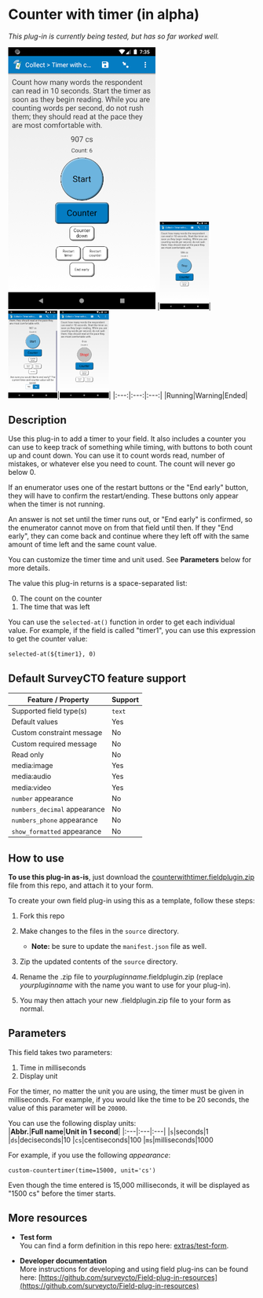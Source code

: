 # Counter with timer (in alpha)

*This plug-in is currently being tested, but has so far worked well.*

![](extras/preview-images/paused.png)
|<img src="extras/preview-images/running.png" width="100px">|<img src="extras/preview-images/end-early-warning.png" width="100px">|<img src="extras/preview-images/timer-end.png" width="100px">|
|:---:|:---:|:---:|
|Running|Warning|Ended|

## Description

Use this plug-in to add a timer to your field. It also includes a counter you can use to keep track of something while timing, with buttons to both count up and count down. You can use it to count words read, number of mistakes, or whatever else you need to count. The count will never go below 0.

If an enumerator uses one of the restart buttons or the "End early" button, they will have to confirm the restart/ending. These buttons only appear when the timer is not running.

An answer is not set until the timer runs out, or "End early" is confirmed, so the enumerator cannot move on from that field until then. If they "End early", they can come back and continue where they left off with the same amount of time left and the same count value.

You can customize the timer time and unit used. See **Parameters** below for more details.

The value this plug-in returns is a space-separated list:

0. The count on the counter
1. The time that was left

You can use the `selected-at()` function in order to get each individual value. For example, if the field is called "timer1", you can use this expression to get the counter value:

    selected-at(${timer1}, 0)

## Default SurveyCTO feature support

| Feature / Property | Support |
| --- | --- |
| Supported field type(s) | `text`|
| Default values | Yes |
| Custom constraint message | No |
| Custom required message | No |
| Read only | No |
| media:image | Yes |
| media:audio | Yes |
| media:video | Yes |
| `number` appearance | No |
| `numbers_decimal` appearance | No |
| `numbers_phone` appearance | No |
| `show_formatted` appearance | No |

## How to use

**To use this plug-in as-is**, just download the [counterwithtimer.fieldplugin.zip](countertimer.fieldplugin.zip) file from this repo, and attach it to your form.

To create your own field plug-in using this as a template, follow these steps:

1. Fork this repo
1. Make changes to the files in the `source` directory.

    * **Note:** be sure to update the `manifest.json` file as well.

1. Zip the updated contents of the `source` directory.
1. Rename the .zip file to *yourpluginname*.fieldplugin.zip (replace *yourpluginname* with the name you want to use for your plug-in).
1. You may then attach your new .fieldplugin.zip file to your form as normal.

## Parameters

This field takes two parameters:

1. Time in milliseconds
2. Display unit

For the timer, no matter the unit you are using, the timer must be given in milliseconds. For example, if you would like the time to be 20 seconds, the value of this parameter will be `20000`.

You can use the following display units:  
|**Abbr.**|**Full name**|**Unit in 1 second**|
|:---|:---|:---|
|`s`|seconds|1
|`ds`|deciseconds|10
|`cs`|centiseconds|100
|`ms`|milliseconds|1000

For example, if you use the following *appearance*:

    custom-countertimer(time=15000, unit='cs')

Even though the time entered is 15,000 milliseconds, it will be displayed as "1500 cs" before the timer starts.


## More resources

* **Test form**  
You can find a form definition in this repo here: [extras/test-form](extras/test-form).

* **Developer documentation**  
More instructions for developing and using field plug-ins can be found here: [https://github.com/surveycto/Field-plug-in-resources](https://github.com/surveycto/Field-plug-in-resources)